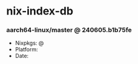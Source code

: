# nix-index-db
### aarch64-linux/master @ 240605.b1b75fe
- Nixpkgs: @[](https://github.com/NixOS/nixpkgs/commit/b1b75fe6fe9c980769a13b734d706001b4c21508)
- Platform: 
- Date: 
